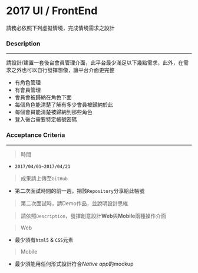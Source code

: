 # 2017 UI / FrontEnd
請務必依照下列虛擬情境，完成情境需求之設計
### Description
***
請設計/建置一套後台會員管理介面，此平台最少滿足以下幾點需求，此外，在需求之外也可以自行發揮想像，讓平台介面更完整
- 有角色管理
- 有會員管理
- 會員會被歸納在角色下面
- 每個角色能清楚了解有多少會員被歸納於此
- 每個會員能清楚被歸納到那些角色
- 登入後台需要特定帳號密碼

### Acceptance Criteria
***
> 時間
- `2017/04/01~2017/04/21`

> 成果請上傳至`GitHub`
- 第二次面試時間的前一週，把該`Repository`分享給此帳號

> 第二次面試時，請Demo作品，並說明設計思維

> 請依照`Description`，發揮創意設計**Web**與**Mobile**兩種操作介面

> Web
- 最少須有`html5` & `CSS`元素

> Mobile
- 最少須能用任何形式設計符合*Native app*的mockup

